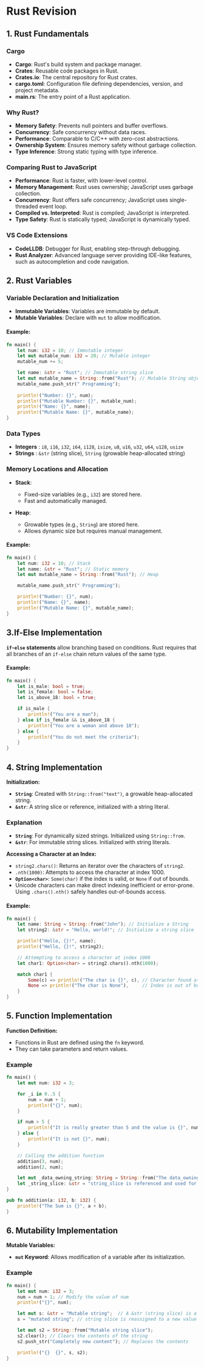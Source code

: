 # Rust Revision

## 1. Rust Fundamentals

### Cargo

- **Cargo**: Rust's build system and package manager.
- **Crates**: Reusable code packages in Rust.
- **Crates.io**: The central repository for Rust crates.
- **cargo.toml**: Configuration file defining dependencies, version, and project metadata.
- **main.rs**: The entry point of a Rust application.

### Why Rust?

- **Memory Safety**: Prevents null pointers and buffer overflows.
- **Concurrency**: Safe concurrency without data races.
- **Performance**: Comparable to C/C++ with zero-cost abstractions.
- **Ownership System**: Ensures memory safety without garbage collection.
- **Type Inference**: Strong static typing with type inference.

### Comparing Rust to JavaScript

- **Performance**: Rust is faster, with lower-level control.
- **Memory Management**: Rust uses ownership; JavaScript uses garbage collection.
- **Concurrency**: Rust offers safe concurrency; JavaScript uses single-threaded event loop.
- **Compiled vs. Interpreted**: Rust is compiled; JavaScript is interpreted.
- **Type Safety**: Rust is statically typed; JavaScript is dynamically typed.

### VS Code Extensions

- **CodeLLDB**: Debugger for Rust, enabling step-through debugging.
- **Rust Analyzer**: Advanced language server providing IDE-like features, such as autocompletion and code navigation.

## 2. Rust Variables

### Variable Declaration and Initialization

- **Immutable Variables**: Variables are immutable by default.
- **Mutable Variables**: Declare with `mut` to allow modification.

#### Example:

```rust
fn main() {
    let num: i32 = 10; // Immutable integer
    let mut mutable_num: i32 = 20; // Mutable integer
    mutable_num += 5;

    let name: &str = "Rust"; // Immutable string slice
    let mut mutable_name = String::from("Rust"); // Mutable String object
    mutable_name.push_str(" Programming");
  
    println!("Number: {}", num);
    println!("Mutable Number: {}", mutable_num);
    println!("Name: {}", name);
    println!("Mutable Name: {}", mutable_name);
}
```

### Data Types

* **Integers** : `i8`, `i16`, `i32`, `i64`, `i128`, `isize`, `u8`, `u16`, `u32`, `u64`, `u128`, `usize`
* **Strings** : `&str` (string slice), `String` (growable heap-allocated string)

### Memory Locations and Allocation

- **Stack**:

  - Fixed-size variables (e.g., `i32`) are stored here.
  - Fast and automatically managed.
- **Heap**:

  - Growable types (e.g., `String`) are stored here.
  - Allows dynamic size but requires manual management.

#### Example:

```rust
fn main() {
    let num: i32 = 10; // Stack
    let name: &str = "Rust"; // Static memory
    let mut mutable_name = String::from("Rust"); // Heap

    mutable_name.push_str(" Programming");

    println!("Number: {}", num);
    println!("Name: {}", name);
    println!("Mutable Name: {}", mutable_name);
}
```

## 3.If-Else Implementation

**`if`-`else` statements** allow branching based on conditions. Rust requires that all branches of an `if-else` chain return values of the same type.

#### Example:

```rust
fn main() {
    let is_male: bool = true;
    let is_female: bool = false;
    let is_above_18: bool = true;

    if is_male {
        println!("You are a man");
    } else if is_female && is_above_18 {
        println!("You are a woman and above 18");
    } else {
        println!("You do not meet the criteria");
    }
}


```


## 4. String Implementation

**Initialization:**

- **`String`**: Created with `String::from("text")`, a growable heap-allocated string.
- **`&str`**: A string slice or reference, initialized with a string literal.

### Explanation

- **`String`**: For dynamically sized strings. Initialized using `String::from`.
- **`&str`**: For immutable string slices. Initialized with string literals.

**Accessing a Character at an Index:**

- `string2.chars()`: Returns an iterator over the characters of `string2`.
- `.nth(1000)`: Attempts to access the character at index 1000.
- **`Option<char>`**: `Some(char)` if the index is valid, or `None` if out of bounds.
- Unicode characters can make direct indexing inefficient or error-prone. Using `.chars().nth()` safely handles out-of-bounds access.

#### Example:

```rust
fn main() {
    let name: String = String::from("John"); // Initialize a String
    let string2: &str = "Hello, world!"; // Initialize a string slice

    println!("Hello, {}!", name);
    println!("Hello, {}!", string2);

    // Attempting to access a character at index 1000 
    let char1: Option<char> = string2.chars().nth(1000);

    match char1 {
        Some(c) => println!("The char is {}", c), // Character found at index
        None => println!("The char is None"),     // Index is out of bounds
    }
}
```
## 5. Function Implementation

**Function Definition:**

- Functions in Rust are defined using the `fn` keyword.
- They can take parameters and return values.

### Example

```rust
fn main() {
    let mut num: i32 = 3;

    for _i in 0..5 {
        num = num + 1;
        println!("{}", num);   
    }

    if num > 5 {
        println!("It is really greater than 5 and the value is {}", num);
    } else {
        println!("It is not {}", num);
    }

    // Calling the addition function
    addition(3, num);
    addition(2, num);

    let mut _data_owning_string: String = String::from("The data_owning_string is heap stored, mutable, owned by declaration");
    let _string_slice: &str = "string_slice is referenced and used for borrowing part of string";
}

pub fn addition(a: i32, b: i32) {
    println!("The Sum is {}", a + b);
}
```

## 6. Mutability Implementation

**Mutable Variables:**

- **`mut` Keyword**: Allows modification of a variable after its initialization.

### Example

```rust
fn main() {
    let mut num: i32 = 3;
    num = num + 1; // Modify the value of num
    println!("{}", num);

    let mut s: &str = "Mutable string";  // A &str (string slice) is a reference to a string, usually immutable by nature. Even if you declare it as mut, it only allows you to reassign the reference, not mutate the underlying data.
    s = "mutated string"; // string slice is reassigned to a new value

    let mut s2 = String::from("Mutable string slice");
    s2.clear(); // Clears the contents of the string
    s2.push_str("Completely new content"); // Replaces the contents

    println!("{}  {}", s, s2);
}
```
